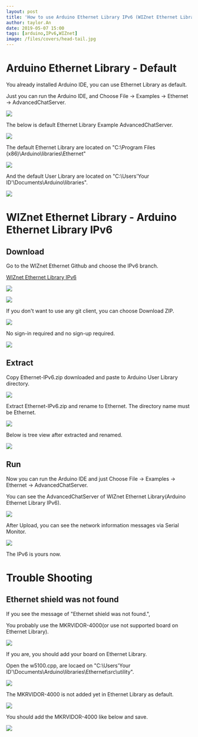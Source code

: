 ```yaml
---
layout: post
title: 'How to use Arduino Ethernet Library IPv6 (WIZnet Ethernet Library)'
author: taylor.An
date: 2019-05-07 15:00
tags: [arduino,IPv6,WIZnet]
image: /files/covers/head-tail.jpg
---
```


<a id="forkme" href="https://github.com/Wiznet/Ethernet/tree/IPv6"></a>

# Arduino Ethernet Library - Default

You already installed Arduino IDE, you can use Ethernet Library as default.

Just you can run the Arduino IDE, and Choose File -> Examples -> Ethernet -> AdvancedChatServer.

![](/files/posts/2019-05-07/Default/1.jpg)

The below is default Ethernet Library Example AdvancedChatServer.

![](/files/posts/2019-05-07/Default/2.jpg)

The default Ethernet Library are located on "C:\Program Files (x86)\Arduino\libraries\Ethernet"

![](/files/posts/2019-05-07/Default/3.jpg)

And the default User Library are located on "C:\Users\'Your ID'\Documents\Arduino\libraries".

![](/files/posts/2019-05-07/Default/4.jpg)

# WIZnet Ethernet Library - Arduino Ethernet Library IPv6

## Download

Go to the WIZnet Ethernet Github and choose the IPv6 branch.

[WIZnet Ethernet Library IPv6](https://github.com/Wiznet/Ethernet/tree/IPv6)

![](/files/posts/2019-05-07/Github-WIZnet-Ethernet-IPv6/1.jpg)

![](/files/posts/2019-05-07/Github-WIZnet-Ethernet-IPv6/2.jpg)

If you don't want to use any git client, you can choose Download ZIP.

![](/files/posts/2019-05-07/Github-WIZnet-Ethernet-IPv6/3.jpg)

No sign-in required and no sign-up required.

![](/files/posts/2019-05-07/Github-WIZnet-Ethernet-IPv6/4-download.jpg)

## Extract

Copy Ethernet-IPv6.zip downloaded and paste to Arduino User Library directory.

![](/files/posts/2019-05-07/Github-WIZnet-Ethernet-IPv6/5-copy-paste.jpg)

Extract Ethernet-IPv6.zip and rename to Ethernet. The directory name must be Ethernet.

![](/files/posts/2019-05-07/Github-WIZnet-Ethernet-IPv6/6-extract.jpg)

Below is tree view after extracted and renamed.

![](/files/posts/2019-05-07/Github-WIZnet-Ethernet-IPv6/6-extract-2.jpg)

## Run

Now you can run the Arduino IDE and just Choose File -> Examples -> Ethernet -> AdvancedChatServer.

You can see the AdvancedChatServer of WIZnet Ethernet Library(Arduino Ethernet Library IPv6).

![](/files/posts/2019-05-07/Github-WIZnet-Ethernet-IPv6/7.jpg)

After Upload, you can see the network information messages via Serial Monitor.

![](/files/posts/2019-05-07/Github-WIZnet-Ethernet-IPv6/19-done.jpg)

The IPv6 is yours now.

# Trouble Shooting

## Ethernet shield was not found

If you see the message of "Ethernet shield was not found.",

You probably use the MKRVIDOR-4000(or use not supported board on Ethernet Library).

![](/files/posts/2019-05-07/Github-WIZnet-Ethernet-IPv6/16-unknown-board.jpg)

If you are, you should add your board on Ethernet Library.

Open the w5100.cpp, are locaed on "C:\Users\'Your ID'\Documents\Arduino\libraries\Ethernet\src\utility".

![](/files/posts/2019-05-07/Github-WIZnet-Ethernet-IPv6/17-unknown-board-2.jpg)

The MKRVIDOR-4000 is not added yet in Ethernet Library as default.

![](/files/posts/2019-05-07/Github-WIZnet-Ethernet-IPv6/17-unknown-board-3.jpg)

You should add the MKRVIDOR-4000 like below and save.

![](/files/posts/2019-05-07/Github-WIZnet-Ethernet-IPv6/17-unknown-board-4.jpg)

